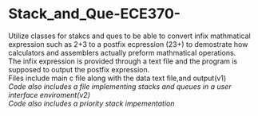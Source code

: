 # Stack_and_Que-ECE370-
Utilize classes for stakcs and ques to be able to convert infix mathmatical expression such as 2+3 to a postfix ecpression (23+) to demostrate how calculators and assemblers actually preform mathmatical operations. <br>
The infix expression is provided through a text file and the program is supposed to output the postfix expression. <br>
Files include main c file along with the data text file,and output(v1) <br>
_Code also includes a file implementing stacks and queues in a user interface enviroment(v2)_ <br>
_Code also includes a priority stack impementation_
